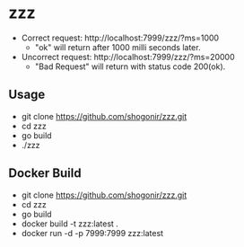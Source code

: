 # zzz
* Correct request: http://localhost:7999/zzz/?ms=1000
  * "ok" will return after 1000 milli seconds later.
* Uncorrect request: http://localhost:7999/zzz/?ms=20000
  * "Bad Request" will return with status code 200(ok).

## Usage
* git clone https://github.com/shogonir/zzz.git
* cd zzz
* go build
* ./zzz

## Docker Build
* git clone https://github.com/shogonir/zzz.git
* cd zzz
* go build
* docker build -t zzz:latest .
* docker run -d -p 7999:7999 zzz:latest

